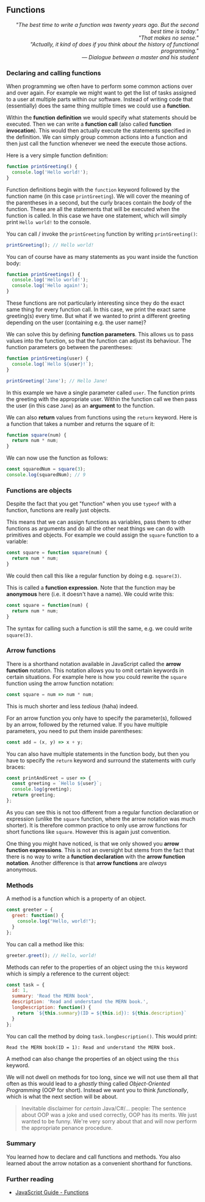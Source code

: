 ## Functions

<div style="text-align: right"> <i> "The best time to write a function was twenty years ago. But the second best time is today." <br> "That makes no sense." <br> "Actually, it kind of does if you think about the history of functional programming." <br> — Dialogue between a master and his student </i> </div>

### Declaring and calling functions

When programming we often have to perform some common actions over and over again. For example we might want to get the list of tasks assigned to a user at multiple parts within our software. Instead of writing code that (essentially) does the same thing multiple times we could use a **function**.

Within the **function definition** we would specify what statements should be executed. Then we can write a **function call** (also called **function invocation**). This would then actually execute the statements specified in the definition. We can simply group common actions into a function and then just call the function whenever we need the execute those actions.

Here is a very simple function definition:

```javascript
function printGreeting() {
  console.log('Hello world!');
}
```

Function definitions begin with the `function` keyword followed by the function name (in this case `printGreeting`). We will cover the meaning of the parentheses in a second, but the curly braces contain the *body* of the function. These are all the statements that will be executed when the function is called. In this case we have one statement, which will simply print `Hello world!` to the console.

You can call / invoke the `printGreeting` function by writing `printGreeting()`:

```javascript
printGreeting(); // Hello world!
```

You can of course have as many statements as you want inside the function body:

```javascript
function printGreetings() {
  console.log('Hello world!');
  console.log('Hello again!');
}
```

These functions are not particularly interesting since they do the exact same thing for every function call. In this case, we print the exact same greeting(s) every time. But what if we wanted to print a different greeting depending on the user (containing e.g. the user name)?

We can solve this by defining **function parameters**. This allows us to pass values into the function, so that the function can adjust its behaviour. The function parameters go between the parentheses:

```javascript
function printGreeting(user) {
  console.log(`Hello ${user}!`);
}

printGreeting('Jane'); // Hello Jane!
```

In this example we have a single parameter called `user`. The function prints the greeting with the appropriate user. Within the function call we then pass the user (in this case `Jane`) as an **argument** to the function.

We can also **return** values from functions using the `return` keyword. Here is a function that takes a number and returns the square of it:

```javascript
function square(num) {
  return num * num;
}
```

We can now use the function as follows:

```javascript
const squaredNum = square(3);
console.log(squaredNum); // 9
```

### Functions are objects

Despite the fact that you get "function" when you use `typeof` with a function, functions are really just objects.

This means that we can assign functions as variables, pass them to other functions as arguments and do all the other neat things we can do with primitives and objects. For example we could assign the `square` function to a variable:

```javascript
const square = function square(num) {
  return num * num;
}
```

We could then call this like a regular function by doing e.g. `square(3)`.

This is called a **function expression**. Note that the function may be **anonymous** here (i.e. it doesn't have a name). We could write this:

```javascript
const square = function(num) {
  return num * num;
}
```

The syntax for calling such a function is still the same, e.g. we could write `square(3)`.

### Arrow functions

There is a shorthand notation available in JavaScript called the **arrow function** notation. This notation allows you to omit certain keywords in certain situations. For example here is how you could rewrite the `square` function using the arrow function notation:

```javascript
const square = num => num * num;
```

This is much shorter and less *tedious* (haha) indeed.

For an arrow function you only have to specify the parameter(s), followed by an arrow, followed by the returned value. If you have multiple parameters, you need to put them inside parentheses:

```javascript
const add = (x, y) => x + y;
```

You can also have multiple statements in the function body, but then you have to specify the `return` keyword and surround the statements with curly braces:

```javascript
const printAndGreet = user => {
  const greeting = `Hello ${user}`;
  console.log(greeting);
  return greeting;
};
```

As you can see this is not too different from a regular function declaration or expression (unlike the `square` function, where the arrow notation was much shorter). It is therefore common practice to only use arrow functions for short functions like `square`. However this is again just convention.

One thing you might have noticed, is that we only showed you **arrow function expressions**. This is not an oversight but stems from the fact that there is no way to write a **function declaration** with the **arrow function notation**. Another difference is that **arrow functions** are *always* anonymous.

### Methods

A method is a function which is a property of an object.

```javascript
const greeter = {
  greet: function() {
    console.log("Hello, world!");
  }
};
```

You can call a method like this:

```javascript
greeter.greet(); // Hello, world!
```

Methods can refer to the properties of an object using the `this` keyword which is simply a reference to the current object:

```javascript
const task = {
  id: 1,
  summary: 'Read the MERN book',
  description: 'Read and understand the MERN book.',
  longDescription: function() {
    return `${this.summary}(ID = ${this.id}): ${this.description}`
  }
};
```

You can call the method by doing `task.longDescription()`. This would print:

```
Read the MERN book(ID = 1): Read and understand the MERN book.
```

A method can also change the properties of an object using the `this` keyword.

We will not dwell on methods for too long, since we will not use them all that often as this would lead to a *ghastly* thing called *Object-Oriented Programming* (OOP for short). Instead we want you to think *functionally*, which is what the next section will be about.

> Inevitable disclaimer for *certain* Java/C#/... people: The sentence about OOP was a joke and used correctly, OOP has its merits. We just wanted to be funny. We're very sorry about that and will now perform the appropriate penance procedure.

### Summary

You learned how to declare and call functions and methods. You also learned about the arrow notation as a convenient shorthand for functions.

### Further reading

* [JavaScript Guide - Functions](https://developer.mozilla.org/en-US/docs/Web/JavaScript/Guide/Functions)
